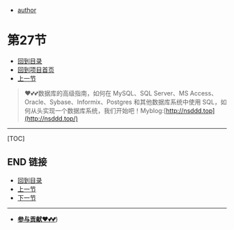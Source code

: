 + [author](https://github.com/3293172751)
# 第27节
+ [回到目录](../README.md)
+ [回到项目首页](../../README.md)
+ [上一节](26.md)
> ❤️💕💕数据库的高级指南，如何在 MySQL、SQL Server、MS Access、Oracle、Sybase、Informix、Postgres 和其他数据库系统中使用 SQL，如何从头实现一个数据库系统，我们开始吧！Myblog:[http://nsddd.top](http://nsddd.top/)
---
[TOC]





## END 链接
+ [回到目录](../README.md)
+ [上一节](26.md)
+ [下一节](28.md)
---
+ [**参与贡献❤️💕💕**](https://nsddd.top/archives/contributors))